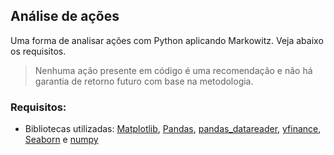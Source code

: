 ## Análise de ações 

Uma forma de analisar ações com Python aplicando Markowitz. Veja abaixo os requisitos.
>Nenhuma ação presente em código é uma recomendação e não há garantia de retorno futuro com base na metodologia.

### Requisitos:
* Bibliotecas utilizadas: [Matplotlib](https://matplotlib.org/), [Pandas](https://pandas.pydata.org/), [pandas_datareader](https://pandas-datareader.readthedocs.io/en/latest/), [yfinance](https://pypi.org/project/yfinance/), [Seaborn](https://seaborn.pydata.org/) e [numpy](https://numpy.org/)


